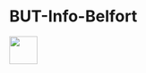 # BUT-Info-Belfort

<img src="https://static-00.iconduck.com/assets.00/adobe-portfolio-icon-256x256-e17ixwne.png"  class="tag" data="portfolio"  width="50" height="50">
